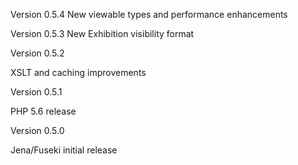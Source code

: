 Version 0.5.4
New viewable types and performance enhancements

Version 0.5.3
New Exhibition visibility format

Version 0.5.2

XSLT and caching improvements

Version 0.5.1

PHP 5.6 release

Version 0.5.0

Jena/Fuseki initial release
